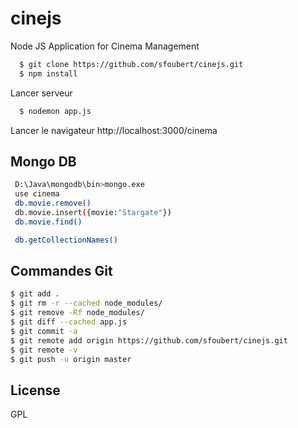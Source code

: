 cinejs
======

Node JS Application for Cinema Management
```sh
  $ git clone https://github.com/sfoubert/cinejs.git
  $ npm install
```

Lancer serveur
```sh
  $ nodemon app.js
```

Lancer le navigateur
 http://localhost:3000/cinema


 ## Mongo DB
```sh
 D:\Java\mongodb\bin>mongo.exe
 use cinema
 db.movie.remove()
 db.movie.insert({movie:"Stargate"})
 db.movie.find()

 db.getCollectionNames()
```

  ## Commandes Git
 ```sh
 $ git add .
 $ git rm -r --cached node_modules/
 $ git remove -Rf node_modules/
 $ git diff --cached app.js
 $ git commit -a
 $ git remote add origin https://github.com/sfoubert/cinejs.git
 $ git remote -v
 $ git push -u origin master
 ```

 ## License

GPL